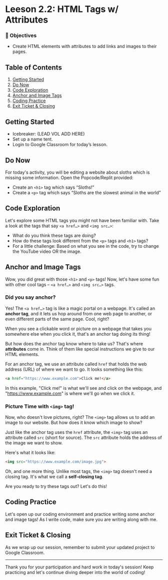 # Leeson 2.2: HTML Tags w/ Attributes

### 🎯 Objectives
- Create HTML elements with attributes to add links and images to their pages.

## Table of Contents

1. [Getting Started](#getting-started)
2. [Do Now](#do-now)
3. [Code Exploration](#code-exploration)
4. [Anchor and Image Tags](#anchor-and-image-tags)
5. [Coding Practice](#coding-practice)
6. [Exit Ticket & Closing](#exit-ticket-closing)

## Getting Started

- Icebreaker: (LEAD VOL ADD HERE)
- Set up a name tent.
- Login to Google Classroom for today’s lesson.

## Do Now

For today's activity, you will be editing a website about sloths which is missing some information. Open the Popcode/Replit provided:

- Create an `<h1>` tag which says “Sloths!”
- Create a `<p>` tag which says “Sloths are the slowest animal in the world”

## Code Exploration

Let's explore some HTML tags you might not have been familiar with. Take a look at the tags that say `<a href…>` and `<img src…>`:

- What do you think these tags are doing?
- How do these tags look different from the `<p>` tags and `<h1>` tags?
- For a little challenge: Based on what you see in the code, try to change the YouTube video OR the image.

## Anchor and Image Tags

Wow, you did great with those `<h1>` and `<p>` tags! Now, let's have some fun with other cool tags – `<a href…>` and `<img src…>` tags. 

### Did you say anchor?

Yes! The `<a href…>` tag is like a magic portal on a webpage. It's called an **anchor tag**, and it lets us hop around from one web page to another, or even different parts of the same page. Cool, right?

When you see a clickable word or picture on a webpage that takes you somewhere else when you click it, that's an anchor tag doing its thing!

But how does the anchor tag know where to take us? That's where **attributes** come in. Think of them like special instructions we give to our HTML elements. 

For an anchor tag, we use an attribute called `href` that holds the web address (URL) of where we want to go. It looks something like this: 

```html
<a href="https://www.example.com">Click me!</a>
```

In this example, "Click me!" is what we'll see and click on the webpage, and "https://www.example.com" is where we'll go when we click it.

### Picture Time with `<img>` tag!

Now, who doesn't love pictures, right? The `<img>` tag allows us to add an image to our website. But how does it know which image to show? 

Just like the anchor tag uses the `href` attribute, the `<img>` tag uses an attribute called `src` (short for source). The `src` attribute holds the address of the image we want to show.

Here's what it looks like:

```html
<img src="https://www.example.com/image.jpg">
```

Oh, and one more thing. Unlike most tags, the `<img>` tag doesn't need a closing tag. It's what we call a **self-closing tag**.

Are you ready to try these tags out? Let's do this!

## Coding Practice

Let's open up our coding environment and practice writing some anchor and image tags! As I write code, make sure you are writing along with me. 


## Exit Ticket & Closing

As we wrap up our session, remember to submit your updated project to Google Classroom.

---

Thank you for your participation and hard work in today's session! Keep practicing and let's continue diving deeper into the world of coding!
